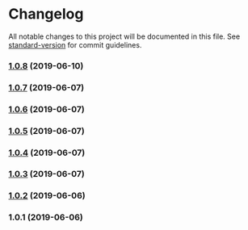 # Changelog

All notable changes to this project will be documented in this file. See [standard-version](https://github.com/conventional-changelog/standard-version) for commit guidelines.

### [1.0.8](https://github.com/web-west/generate-soroban-training/compare/v1.0.7...v1.0.8) (2019-06-10)



### [1.0.7](https://github.com/web-west/generate-soroban-training/compare/v1.0.6...v1.0.7) (2019-06-07)



### [1.0.6](https://github.com/web-west/generate-soroban-training/compare/v1.0.5...v1.0.6) (2019-06-07)



### [1.0.5](https://github.com/web-west/generate-soroban-training/compare/v1.0.4...v1.0.5) (2019-06-07)



### [1.0.4](https://github.com/web-west/generate-soroban-training/compare/v1.0.3...v1.0.4) (2019-06-07)



### [1.0.3](https://github.com/web-west/generate-soroban-training/compare/v1.0.2...v1.0.3) (2019-06-07)



### [1.0.2](https://github.com/web-west/generate-soroban-training/compare/v1.0.1...v1.0.2) (2019-06-06)



### 1.0.1 (2019-06-06)
